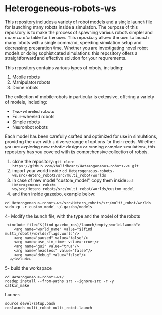 # Heterogeneous-robots-ws

This repository includes a variety of robot models and a single launch file for launching many robots inside a simulation. The purpose of this repository is to make the process of spawning various robots simpler and more comfortable for the user. This repository allows the user to launch many robots with a single command, speeding simulation setup and decreasing preparation time. Whether you are investigating novel robot models or doing sophisticated simulations, this repository offers a straightforward and effective solution for your requirements.

This repository contains various types of robots, including:

1. Mobile robots
2. Manipulator robots
3. Drone robots

The collection of mobile robots in particular is extensive, offering a variety of models, including:

* Two-wheeled robots
* Four-wheeled robots
* Simple robots
* Neuronbot robots

Each model has been carefully crafted and optimized for use in simulations, providing the user with a diverse range of options for their needs. Whether you are exploring new robotic designs or running complex simulations, this repository has you covered with its comprehensive collection of robots.



1. clone the repository: `git clone https://github.com/khalidbourr/Heterogeneous-robots-ws.git`
2. import your world inside `cd Heterogeneous-robots-ws/src/Hetero_robots/src/multi_robot/worlds`
3. in case of new model "custom_model", copy them inside :`cd Heterogeneous-robots-ws/src/Hetero_robots/src/multi_robot/worlds/custom_model`
4. and then inside gazeebo, example below:
```
cd Heterogeneous-robots-ws/src/Hetero_robots/src/multi_robot/worlds
sudo cp -r custom_model ~/.gazebo/models
```
4- Modify the launch file, with the type and the model of the robots

```
 <include file="$(find gazebo_ros)/launch/empty_world.launch">
    <arg name="world_name" value="$(find multi_robot)/worlds/flags.world"/>
    <arg name="paused" value="false"/>
    <arg name="use_sim_time" value="true"/>
    <arg name="gui" value="true"/>
    <arg name="headless" value="false"/>
    <arg name="debug" value="false"/>
  </include>
  ```
  
5- build the workspace 
```
cd Heterogeneous-robots-ws/
rosdep install --from-paths src --ignore-src -r -y
catkin_make
```
Launch
```
source devel/setup.bash
roslaunch multi_robot multi_robot.launch
```
